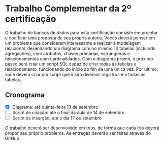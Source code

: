 # Trabalho Complementar da 2º certificação

O trabalho de bancos de dados para esta certificação consiste em projetar e codificar uma proposta de sua própria autoria. Vocês deverá pensar em um problema que considerem interessante e realizar a modelagem relacional, desenhando um diagrama com no mínimo 10 tabelas (incluindo agregações), com atributos, chaves primárias, estrangeiras e relacionamentos com cardinalidades. Com o diagrama pronto, o próximo passo será criar um script SQL capaz de criar todas as tabelas e relacionamento, funcionando do início ao fim de uma única vez. Por último, você deverá criar um script que insira diversos registros em todas as tabelas.

## Cronograma

- [X] Diagrama: até quinta-feira 13 de setembro
- [ ] Script de criação: até o final da aula de 14 de setembro
- [ ] Script de inserção: até o dia 17 de setembro

O trabalho deverá ser desenvolvido em trios, de forma que cada trio deverá propor seu próprio problema. As entregas deverão ser feitas através do GitHub.
